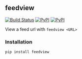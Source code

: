 ## feedview

[![Build Status](https://travis-ci.org/kootenpv/feedview.svg?branch=master)](https://travis-ci.org/kootenpv/feedview)
[![PyPI](https://img.shields.io/pypi/v/feedview.svg?style=flat-square)](https://pypi.python.org/pypi/feedview/)
[![PyPI](https://img.shields.io/pypi/pyversions/feedview.svg?style=flat-square)](https://pypi.python.org/pypi/feedview/)

View a feed url with `feedview <URL>`


### Installation

    pip install feedview
